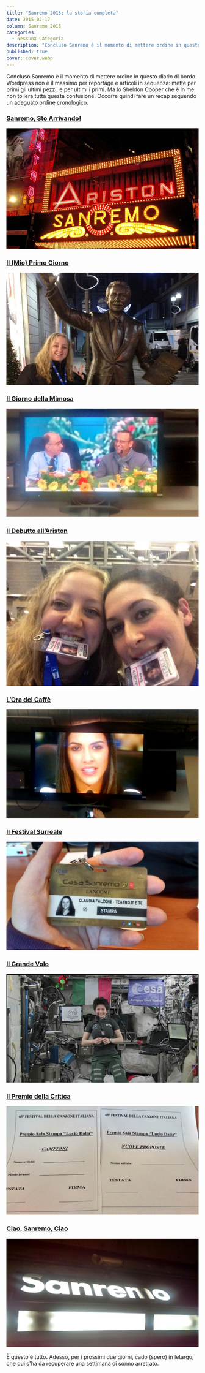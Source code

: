 ```yaml
---
title: "Sanremo 2015: la storia completa"
date: 2015-02-17
column: Sanremo 2015
categories:
  - Nessuna Categoria
description: "Concluso Sanremo è il momento di mettere ordine in questo diario di bordo. Wordpress non è il massimo per reportage e articoli in sequenza: mette per primi gli ultimi pezzi, e per ultimi i primi. Ma lo Sheldon Cooper che è in me non tollera tutta questa confusione. Occorre quindi fare un recap seguendo un adeguato ordine cronologico."
published: true
cover: cover.webp
---
```

Concluso Sanremo è il momento di mettere ordine in questo diario di bordo. Wordpress non è il massimo per reportage e articoli in sequenza: mette per primi gli ultimi pezzi, e per ultimi i primi. Ma lo Sheldon Cooper che è in me non tollera tutta questa confusione. Occorre quindi fare un recap seguendo un adeguato ordine cronologico.

### [Sanremo, Sto Arrivando!](./2015-02-04-claudia-falzone-a-sanremo)

![Ariston-Sanremo-Claudia-Falzone](./Ariston-Sanremo-Claudia-Falzone.jpg)

### [Il (Mio) Primo Giorno](./2015-02-09-sanremo-2015-il-mio-primo-giorno)

![Sanremo-2015-Io-e-Mike](./Sanremo-2015-Io-e-Mike.jpg)

### [Il Giorno della Mimosa](./2015-02-10-sanremo-2015-il-giorno-della-mimosa)

![Sanremo-2015-Claudia-Falzone-conferenza-stampa-presentazione](./Sanremo-2015-Claudia-Falzone-conferenza-stampa-presentazione.jpg)

### [Il Debutto all’Ariston](./2015-02-11-sanremo-2015-il-debutto-ariston)

![Claudia-Falzone-e-Silvia-Marchetti-a-Sanremo-2015](./Claudia-Falzone-e-Silvia-Marchetti-a-Sanremo-2015.jpg)

### [L’Ora del Caffè](./2015-02-11-sanremo-2015-ora-del-caffe)

![Sanremo-2015-Interviste](./Sanremo-2015-Interviste.jpg)

### [Il Festival Surreale](./2015-02-12-sanremo-2015-claudia-falzone-al-festival-surreale)

![Sanremo-2015-badge](./Sanremo-2015-badge.jpg)

### [Il Grande Volo](./2015-02-13-sanremo-2015-il-grande-volo)

![Sanremo-2015-Samantah-Crsitoforetti-a-Sanremo](./Sanremo-2015-Samantah-Crsitoforetti-a-Sanremo.jpg)

### [Il Premio della Critica](./2015-02-13-sanremo-2015-il-premio-della-critica)

![Sanremo-2015-Premio-della-Critica](./Sanremo-2015-Premio-della-Critica.jpg)

### [Ciao, Sanremo, Ciao](./2015-02-16-ciao-sanremo-ciao)

![Ciao Sanremo](./IMG-20150216-WA0000.jpg)

È questo è tutto. Adesso, per i prossimi due giorni, cado (spero) in letargo, che qui s'ha da recuperare una settimana di sonno arretrato.
